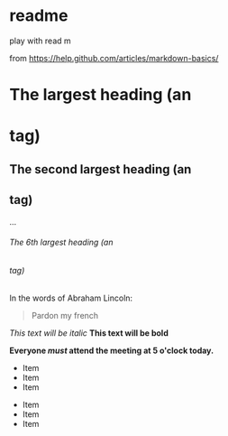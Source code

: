 # readme
play with read m

from https://help.github.com/articles/markdown-basics/
# The largest heading (an <h1> tag)
## The second largest heading (an <h2> tag)
…
###### The 6th largest heading (an <h6> tag)

In the words of Abraham Lincoln:

> Pardon my french


*This text will be italic*
**This text will be bold**


**Everyone _must_ attend the meeting at 5 o'clock today.**


* Item
* Item
* Item

- Item
- Item
- Item
